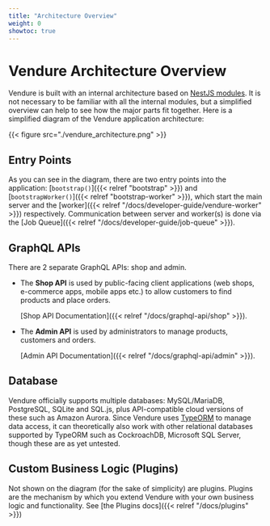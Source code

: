 ```yaml
---
title: "Architecture Overview"
weight: 0
showtoc: true
---
```


# Vendure Architecture Overview

Vendure is built with an internal architecture based on [NestJS modules](https://docs.nestjs.com/modules). It is not necessary to be familiar with all the internal modules, but a simplified overview can help to see how the major parts fit together.
Here is a simplified diagram of the Vendure application architecture:

{{< figure src="./vendure_architecture.png" >}} 

## Entry Points

As you can see in the diagram, there are two entry points into the application: [`bootstrap()`]({{< relref "bootstrap" >}}) and [`bootstrapWorker()`]({{< relref "bootstrap-worker" >}}), which start the main server and the [worker]({{< relref "/docs/developer-guide/vendure-worker" >}}) respectively. Communication between server and worker(s) is done via the [Job Queue]({{< relref "/docs/developer-guide/job-queue" >}}).

## GraphQL APIs

There are 2 separate GraphQL APIs: shop and admin. 

* The **Shop API** is used by public-facing client applications (web shops, e-commerce apps, mobile apps etc.) to allow customers to find products and place orders. 
    
    [Shop API Documentation]({{< relref "/docs/graphql-api/shop" >}}).
* The **Admin API** is used by administrators to manage products, customers and orders. 

    [Admin API Documentation]({{< relref "/docs/graphql-api/admin" >}}).

## Database

Vendure officially supports multiple databases: MySQL/MariaDB, PostgreSQL, SQLite and SQL.js, plus API-compatible cloud versions of these such as Amazon Aurora. Since Vendure uses [TypeORM](https://typeorm.io/#/) to manage data access, it can theoretically also work with other relational databases supported by TypeORM such as CockroachDB, Microsoft SQL Server, though these are as yet untested.

## Custom Business Logic (Plugins)

Not shown on the diagram (for the sake of simplicity) are plugins. Plugins are the mechanism by which you extend Vendure with your own business logic and functionality. See [the Plugins docs]({{< relref "/docs/plugins" >}})
